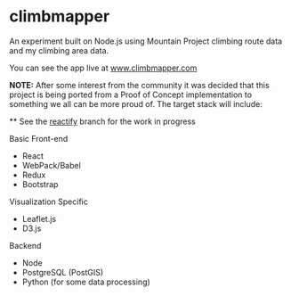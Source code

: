 # climbmapper

An experiment built on Node.js using Mountain Project climbing route data and my climbing area data. 

You can see the app live at www.climbmapper.com


<b>NOTE:</b> After some interest from the community it was decided that this project is being ported from a Proof of Concept implementation to something we all can be more proud of.  The target stack will include:

** See the <a href="https://github.com/justinlewis/climbmapper/tree/reactify" >reactify</a> branch for the work in progress

Basic Front-end
* React
* WebPack/Babel
* Redux
* Bootstrap

Visualization Specific
* Leaflet.js
* D3.js

Backend
* Node
* PostgreSQL (PostGIS)
* Python (for some data processing)
